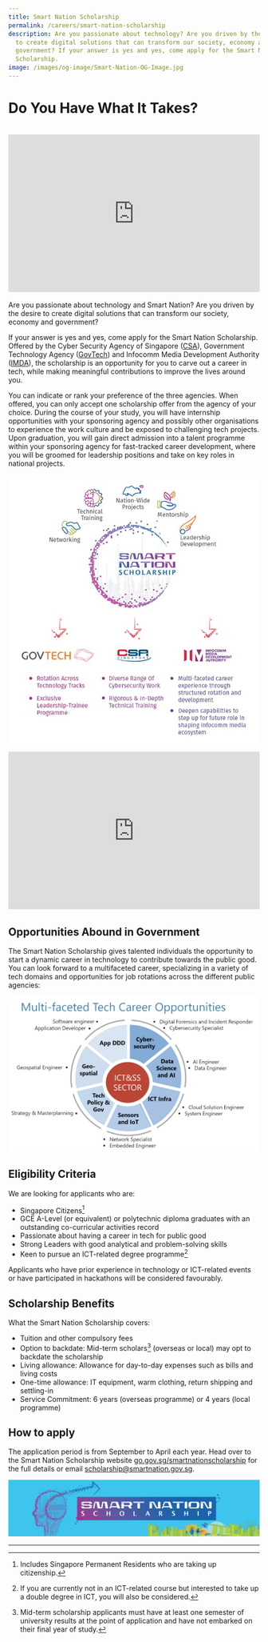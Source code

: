 ```yaml
---
title: Smart Nation Scholarship
permalink: /careers/smart-nation-scholarship
description: Are you passionate about technology? Are you driven by the desire
  to create digital solutions that can transform our society, economy and
  government? If your answer is yes and yes, come apply for the Smart Nation
  Scholarship.
image: /images/og-image/Smart-Nation-OG-Image.jpg
---
```

# Do You Have What It Takes?
<br>

<iframe width="100%" height="315" src="https://www.youtube.com/embed/tER0COx2WxM" title="YouTube video player" frameborder="0" allow="accelerometer; autoplay; clipboard-write; encrypted-media; gyroscope; picture-in-picture" allowfullscreen></iframe>

Are you passionate about technology and Smart Nation? Are you driven by the desire to create digital solutions that can transform our society, economy and government?

If your answer is yes and yes, come apply for the Smart Nation Scholarship. Offered by the Cyber Security Agency of Singapore (<a href="https://www.csa.gov.sg/" target="_blank">CSA</a>), Government Technology Agency (<a href="https://www.tech.gov.sg/" target="_blank">GovTech</a>) and Infocomm Media Development Authority (<a href="https://www.imda.gov.sg/" target="_blank">IMDA</a>), the scholarship is an opportunity for you to carve out a career in tech, while making meaningful contributions to improve the lives around you.

You can indicate or rank your preference of the three agencies. When offered, you can only accept one scholarship offer from the agency of your choice. During the course of your study, you will have internship opportunities with your sponsoring agency and possibly other organisations to experience the work culture and be exposed to challenging tech projects. Upon graduation, you will gain direct admission into a talent programme within your sponsoring agency for fast-tracked career development, where you will be groomed for leadership positions and take on key roles in national projects.

![Smart Nation Scholarship Pathways](/images/careers/Smart_Nation_Scholarship_Pathways.jpg)

<iframe width="100%" height="315" src="https://www.youtube.com/embed/Y_bk9YFZvSQ" title="YouTube video player" frameborder="0" allow="accelerometer; autoplay; clipboard-write; encrypted-media; gyroscope; picture-in-picture" allowfullscreen></iframe>

## Opportunities Abound in Government 

The Smart Nation Scholarship gives talented individuals the opportunity to start a dynamic career in technology to contribute towards the public good. You can look forward to a multifaceted career, specializing in a variety of tech domains and opportunities for job rotations across the different public agencies: 

![Multi-Faceted Tech Career Opportunities](/images/careers/multi-faceted-tech-career-opportunities.jpg)

## Eligibility Criteria
 
We are looking for applicants who are:
-	Singapore Citizens[^1]
- GCE A-Level (or equivalent) or polytechnic diploma graduates with an outstanding co-curricular activities record
- Passionate about having a career in tech for public good
- Strong Leaders with good analytical and problem-solving skills 
-	Keen to pursue an ICT-related degree programme[^2]

Applicants who have prior experience in technology or ICT-related events or have participated in hackathons will be considered favourably.

[^1]: Includes Singapore Permanent Residents who are taking up citizenship.
[^2]: If you are currently not in an ICT-related course but interested to take up a double degree in ICT, you will also be considered. 

## Scholarship Benefits

What the Smart Nation Scholarship covers:

-	Tuition and other compulsory fees
-	Option to backdate: Mid-term scholars[^3] (overseas or local) may opt to backdate the scholarship
-	Living allowance: Allowance for day-to-day expenses such as bills and living costs
-	One-time allowance: IT equipment, warm clothing, return shipping and settling-in 
-	Service Commitment: 6 years (overseas programme) or 4 years (local programme)

[^3]: Mid-term scholarship applicants must have at least one semester of university results at the point of application and have not embarked on their final year of study.

## How to apply

The application period is from September to April each year. Head over to the Smart Nation Scholarship website <a href="http://go.gov.sg/smartnationscholarship" target="_blank">go.gov.sg/smartnationscholarship</a> for the full details or email scholarship@smartnation.gov.sg.



![Smart Nation Scholarship](/images/careers/smart-nation-scholarship-2021.jpg) <br>

***